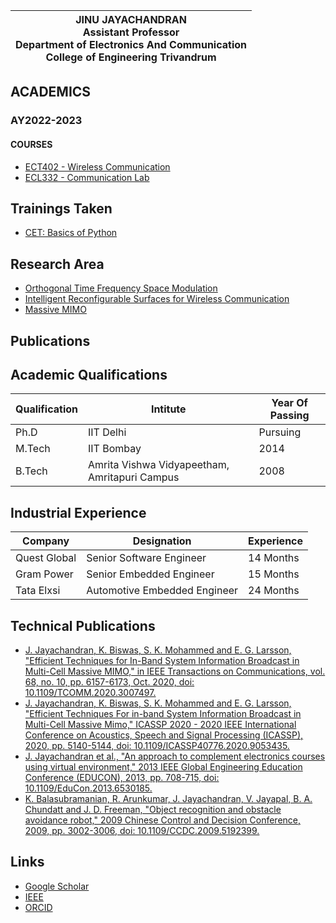 |JINU JAYACHANDRAN<br />Assistant Professor<br /> Department of Electronics And Communication <br /> College of Engineering Trivandrum<br />|
|-------------------------------------------------------------------------------------------------------------------------------------|
## ACADEMICS
### AY2022-2023
#### COURSES
+ [ECT402 - Wireless Communication](ect402wc.md)
+ [ECL332 - Communication Lab](ecl332cl.md)

## Trainings Taken
+ [CET: Basics of Python](https://github.com/jinujayachandran/jinujayachandran.github.io/blob/main/docs/trainingstakencet/pythonbasics.md)

## Research Area
+ [Orthogonal Time Frequency Space Modulation](https://ieeexplore.ieee.org/abstract/document/7925924)
+ [Intelligent Reconfigurable Surfaces for Wireless Communication](https://www.youtube.com/watch?v=PmTjNGabrkA)
+ [Massive MIMO](https://ieeexplore.ieee.org/document/6736761)

## Publications

## Academic Qualifications
|Qualification|Intitute|Year Of Passing|
|---------------|----------|-----------------|
|Ph.D           |IIT Delhi | Pursuing        |
|M.Tech         |IIT Bombay| 2014            |
|B.Tech         |Amrita Vishwa Vidyapeetham, Amritapuri Campus| 2008|
## Industrial Experience
|Company|Designation|Experience|
|---------|-------------|------------|
|Quest Global|Senior Software Engineer|14 Months|
|Gram Power|Senior Embedded Engineer|15 Months|
|Tata Elxsi|Automotive Embedded Engineer|24 Months|
## Technical Publications
+ [J. Jayachandran, K. Biswas, S. K. Mohammed and E. G. Larsson, "Efficient Techniques for In-Band System Information Broadcast in Multi-Cell Massive MIMO," in IEEE Transactions on Communications, vol. 68, no. 10, pp. 6157-6173, Oct. 2020, doi: 10.1109/TCOMM.2020.3007497.](https://ieeexplore.ieee.org/document/9133545)
+ [J. Jayachandran, K. Biswas, S. K. Mohammed and E. G. Larsson, "Efficient Techniques For in-band System Information Broadcast in Multi-Cell Massive Mimo," ICASSP 2020 - 2020 IEEE International Conference on Acoustics, Speech and Signal Processing (ICASSP), 2020, pp. 5140-5144, doi: 10.1109/ICASSP40776.2020.9053435. ](https://ieeexplore.ieee.org/document/9053435)
+ [J. Jayachandran et al., "An approach to complement electronics courses using virtual environment," 2013 IEEE Global Engineering Education Conference (EDUCON), 2013, pp. 708-715, doi: 10.1109/EduCon.2013.6530185. ](https://ieeexplore.ieee.org/document/6530185)
+ [K. Balasubramanian, R. Arunkumar, J. Jayachandran, V. Jayapal, B. A. Chundatt and J. D. Freeman, "Object recognition and obstacle avoidance robot," 2009 Chinese Control and Decision Conference, 2009, pp. 3002-3006, doi: 10.1109/CCDC.2009.5192399. ](https://ieeexplore.ieee.org/document/5192399)
## Links
+ [Google Scholar](https://scholar.google.co.in/citations?user=JaImdO8AAAAJ&hl=en)
+ [IEEE](https://ieeexplore.ieee.org/author/37088469967)
+ [ORCID](https://orcid.org/0000-0002-3167-4986)
